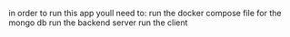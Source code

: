 in order to run this app youll need to:
run the docker compose file for the mongo db
run the backend server
run the client
